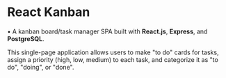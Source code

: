 # React Kanban

• A kanban board/task manager SPA built with **React.js**, **Express**, and **PostgreSQL**.

This single-page application allows users to make "to do" cards for tasks, assign a priority (high, low, medium) to each task, and categorize it as "to do", "doing", or "done".
